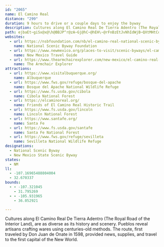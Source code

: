 ```yaml
---
id: "2065"
name: El Camino Real
distance: "299"
duration: 9 hours to drive or a couple days to enjoy the byway
description: Cultures along El Camino Real De Tierra Adentro (The Royal Road of the Interior Land), are as diverse as its history and scenery. Pueblos reveal artisans crafting wares using centuries-old methods. The route, first traveled by Don Juan de Onate in 1598, provided news, supplies, and travel to the first capital of the New World.
path: ejbaEt~giSx@x@\h@BBJP^r@zA~Gj@hC~@hEH\~@rFnBzEtJvNhIdWjB~QXtMHtCo@jSSfGyCtPKj@iAzFoAbG}GjVgG~U}G|QaAfBcGnKoInIyP~QaMtLaFfFuAlAkEhEsErEa@^sGfGwG`HuBxBk@j@aJfJuAvAo@l@uDjDcCzBa@^iAhAqApAONwCvCsk@jk@ui@`i@oDvCaCzAm@VmAf@wm@h[iJ~JiQbWaCfDkLbQgGzIkApBgGtJmd@rq@kL`PEFkCxAqNpB}EDmLLuA@erAlAiB\sB`@eDr@wKbG}Z~PcKlF{E~@wGf@kGXqERqFJkHXcEdBcC?iR_CqPsBSIk@YYOq@s@y@_AaAmCoBkXGs@cCg]cAsLu@o@mA_AwC_CUSoAKcFjAqBc@wMgByAg@_B{Ah@gHdDec@J_ATmALa@|@sCJsBF{SXoIl@_E{BrBuCpAyTrEkAk@kUlEkGbAeRzC}FfD_E~FiHnEYH}Bt@mI~DoSzKwJnGk]bSgGrDw@f@s@h@cK|HURoB~AoC~@yFrAw@RsEjAsRbGoYjE_h@jVqC~@_Df@kO{Aoq@kAkAJwE{AaCwAuB_A{FoA{d@vLqXhPuGtDcDdBaIv@aCF{E~@e@R_@PgBnBaHnNcBhB_IlJ{At@oIpFy@~@s@T_JzFcA^_@NkA^qPfFaBh@oCz@wKtCaFvC{X`IeQtEmB`@QHeEn@uCNeD]wKgAgEEeW~CaHz@w\`Ew@CqFdA_@BeDZcBb@wCDiXdDiF`Ac@@yABaAB{Fi@oE?yBReCN}X`F}Et@iC^eCp@q@h@wM`G_GdBwGp@qCn@m@h@iApAeAhAqJlK_Bz@u@DaB^eLByA@_@?iHBge@IkUWqUW_@O{GgC_DC{GjDm@BwAd@sP?sQ?iP?eD?uC?cFBs^Js@TqCj@A`Q?`B?rDAt@?xC?lC?pJ?`AC|MAfHCtRQpBcBtDw@dAsPlLeDlB_FfD}DnCwDxB_EvC{D`CmDxBwE`CgD`C_DjCcA^kBhAy]dTWj@g@FiA\s\hJqA^eE~AqAHq@z@wB~@qBd@[jAuD`D_IbFuF`EgDhDaTdPcFjDsBvCKN_@h@Wr@c@rAc@tAm@t@g@dAo@tB_@nAgCpD{@pBwEpIcEvF{JbKmE`DsA`AcCdBiC|As@b@GDcAR{LlI}AtAYTiMvG_Dl@sSxDgDn@wDd@iCj@we@fIsDj@c@TmEn@iIdBcEz@aE`A_M`G_ANITuYzN_\`P_B~AmANeEnBcCjAe@TeRfJu@`AiTfKcEr@WFwF^q@Ck@CiAEeBGuI[}FS}DOmMc@aFSgX_A{@Ee`@eBeSq@sGNaARkEz@{RhJ{DjBw@d@mF~Cs[lUgDbCaD~BmCpBeGnEgEpDyF~EONaAx@cCtBMLsBfB}BpB{CnCo@r@o@r@m@r@_A^YbAc@t@OXkArAeAhAo@n@k@r@o@v@qDpCYP}FfD]T{D~BkChBm@`@qAt@kAp@oBhAuA`A{@n@oBtA{G~EOL_Ap@iFzDe@^wFjEkCpBeDfCqM|JkJ`HkKrHwEzDiCtBuBfBmBbBiC~BoCxByCzBwAnAqAbAuBK}BEsGO}HQmEo@_BUe@IqE}ByFyCiCmB{C}BsCuBy@m@_DcBgEkCoAcBoFcGwBwB_I_N{EjCkHnF{JbGcGfEkMvG{@RgJfEcBz@_XbL{EvBgEnAsDz@sDf@cBf@{@RoARoAf@oA?kCnAoAf@wBf@kCnAoFnAwBz@cGbBg@RcBf@kHjCkHrDkCjCoKjHmBvA}InGkCjC{@RwBbBwQjM{JzEsDbBsDnAaL|EiTfJ{@f@oFbBYLqGzCwBdASHkChAuF`CgChAcCdAiBx@wAn@wOjG_M~EsWfKMDMBw@h@qClAsEzBsDfB_E|BwDlCyVlQiF~D_GjE_Ar@qJdHs@h@_BlAi@`@kJjHqAbA_BbAuMlI}HzEuW|O}ZbRa[tRiAp@s[rS}FvDcGzDyL~HmEtCs\pTiK|Giv@`g@UL]XggA`s@uFnDc@`@qItFiAt@kCdBgSvMkEbD}@n@cAXk`@xWoY`SaDfBaAh@iEtCiW|PmExCeHvEoExC{DjCaBfAwE~Ce@Z{@j@cBfA{@l@kAdAq@j@g@d@kHpFiBjCcAdAsKxRy@xAaAdBw`@dr@}Rf]mEfHiFrGeA~@cGrFqGpDmAdA_F`BeAn@eDvAk@TmAf@uAl@SHCXuCjA_@NkObGuI~DeEnBk@Vm@XcKzEkAh@_C`A{@^WTgCtB{AjBqAvDK|AA\FxGH~JL~OFhI@`@F~BLrFSpCg@nHq@vGcBfEeBlDcClEuPlWKn@w@TwDrFgCdBIXYFe@H{At@I@oCf@k@Bc_@~AeBFwGj@uEtAeDfBmCzBmCpEa@bAaAxBqAtKLrKhN`h@L`Bc@lEsBpE[p@gGbKMjAi@TwRj\yHnNwAhCiFrGkElBsAl@eHvBcObGiMpCcIxAwAVaHnAqJrDw[vWsDxCCp@q@BoQvNmDjAqNd@{PJI?aTn@{ATqAzAiC|B{B~@_DUuEgAiD_BiC}@{F[i_@kB[OgF_@gWkBwI~@_Cz@mDvCLlAeDfG_KdN_CpBsCxA{BlAu@NSHgIlD_Ct@sCtAqBdBqErGu@xAkHxNuDvFm[r[yBxBmDpBmfArT_@ZiCXMNy@DmFnAwCZ_N[_@CkRgAcB`@mBdBSf@oBpEwC|GQBiAbFUTQ^Sd@Yt@iBzB_BvA{@Nm@dAsCxB{VnRyA`CkArAsMj`@iDvMi@vDH`Ew@`NIn@gJ~v@{AhF{AzCmCpDqElE}P`Mu@dAgp@zg@oA`AEDQP}EvEyBjDMT_CnGwErTMZm@vDcDjOs@vBq@jBuJ|P{EnJ_BfE[fBm@nKCnVOn@a@|Ai@vFMrENh@t@vCpCxGdMdUj@~Aj@zApApMDxATvIM~BCv@w@`CmDbGgBvEmBnImAhHWzAgL|g@MzA{DjRC|AkEhXgBjK_@~BsChQUd@iCrRkA`IyBbOqB`L[p@qCfG_A`BmAdBmBzAWRcAv@iGvC[PgAl@iCzAg@jBEbFP|FHpCTrFHlF?rFWbEQfEc@rF[tAyAzF[lAcN`_@iCbH]|@e@rA?@cBtEqHzS{Mf_@i@vA{IlUiEbJ_@v@mJdKiFbEy@R{ClCiADo@f@yBhBgATEB_BpAcD`B_An@{@HkIzEwFbDsBlAwAdAu@H?^eM`KqItJ}AbCmm@f`A[TQ`AuNzVWd@wSb]eZrf@Ct@_@DwV`b@sx@dtAiMdTiLrRiB|CsWtc@In@c@d@iJjOk@|@sAzBmI`JeMnKgF?{@@yZPqUQsi@?qSG_CAySGmJJwFh@c@ZmC^qBn@sDvCgA`@{FjDwO`Kub@dXeAd@MPi@ZgAt@i@\e@^[Xm@n@s@v@s@~@i@t@_FpGkDjEsEbGi@p@Y`@q@x@wD|E{EjGu@x@u@t@m@h@o@h@{ApAkCrBkErDsC~B{@r@{L|Jk@d@kDpCkJzHwAlAaHxFs@l@}CdC_GxEaIxG]X}BlB{@r@u@l@kCvBk@d@wAnAyBvB}@nAUZMR[d@c@x@o@nAi@lAc@fAe@~AqA`F_@|A[nA]vAUz@_@~AaAdEk@`C]bAO^aAhBm@bAuA|By@rAeEbHyA`CiAjBuB`DkHtLyGpK}CfFaAxAABwBdCs@t@}@v@OL{@t@{CdBoAf@_A`@uBj@uB`@_CVSBw@?aA@oB?uBA}@A_@AuACo@C_@AmEIqCE{AA}@?_GQcACmDI{AEwKQuBCoBGeDIaKOkGKuBEeBG{IQwCEmCKsDCq@Cm@C{@AsAEcCEiFYsDUeAGsB@u@@]Ba@@u@BmBB}FGs@CyACuJ[sCIeACyCGcBG{Mc@w@C{Qg@yGS}BGg@A_CIgCMgCQ_BO{AW{GqAqIgBiHuAcCi@iAUCAgEw@c@KwAYiGmAOEsBa@c@KeE{@q@O{Cm@iDu@{Cm@UESEeB]cDq@_FaAiDu@w@QyGsAoLcCo@MuAWqDw@qB_@oAWkCk@{@Q_GkAeCg@a@IsBa@{@Mk@EcAAQ@Y@g@De@FYFk@Ni@Ro@XqC`Bi@Vw@ZcAXcAJcA@aA@o@?wEAY?iC@eCCoAAU?o@?{GAcDCgFC_CAeA?W@w@FO@UDG?w@DaALoATeBd@wAh@mAf@yCtAsDdBiEnBoDbBcF|B_Br@oEtBuAn@gBz@cBv@cD|AkBv@m@ZoAb@q@Po@LgAN}ALk@@gBCYAoBU_AM_Ca@wCa@yEu@g@IeC]gGaAo@IiAOwAUSEgAQ_BU{@Ka@I_AMg@Ik@IUE]Gy@IyF{@mB[qC[uCi@_BSmO}B_AMSEcCYkDi@}Dk@iEm@mPgCaBWSCw@Ky@MwB]u@Km@G_BKyAKs@C_BAk@AwBGqHM{FIiDOkEIs@E}@MaAQe@MoBy@eDoAcDeBy@S}@M{@GaAE}@Bu@F{@NkAXeA`@e@R_Ah@cBhAo@XmAd@{@Xa@Lm@Ls@H{@Hi@@o@BmA@{@EeAKmASeG{AgD{@}DcAsD_Ak@Om@O{Bo@qD_AoMcDWGaCq@wA]sKmCiA[aG{AoD{@oBm@{EmAiA[uEiAoIsBkEiA_AWeAYaAWg@K}@Ou@Gu@EkA@}@FeAPiAXy@VgAj@_An@q@l@m@n@e@n@e@t@o@rAi@|AiA`EoDnMq@xBg@rA}AxDiAfBmA~AoAtAy@v@_BnAaAn@eAl@gBx@iBn@kBh@iARmAPmAJ}CHsBAmAGmAKmASkASiAWoIoB_JqBuG_BiPqDmHeBiE{@{B]{BUeDQ_D@sBJqBTC?sCf@eCb@aDj@a@HyAV{@PiAJmAAe@Cc@GiASc@Ka@Oc@QeAi@qFgDeDuB}A_A{AaAaCyAgFsCu@[iAe@wAi@o@Um@QiC{@]Oo@Qk@QmBo@oAa@oAc@oAa@uE}A[IcFcBy@[YIeEuA_AWk@UiH_Cm@SmBq@y@YuBo@}G}B{FmBw@WmEyAOEs@UkEwAmBo@o@U_Bg@qAc@qLwDsBk@gAUSEqCc@qAMw@ImCQi@@i@BoENiDPoCP{Gb@wCPyAJkBH{@F{BNuABq@@o@@aBCyAGyAKgAKMC{B[oA[_Bc@OEsAe@y@]oBaAoAq@UOc@YwAaAgA{@{@o@{C{B}@u@wB}A_Au@qAaAQOKIcBkAw@a@}Au@mAm@oBe@wAOqAKsAIu@@i@?wAJUBm@HkAVu@NeAVgCx@wBr@kC|@yFtBwEbBkG|BeFhBi@PqAd@g@PI@yCt@gBb@cFp@{ATsANaCDeAD_@?kA?}CAqBAyG_@{DUe@C_EWoAI_AG}CSiCQyBOoIe@aCKYAcKs@}@GwIg@wBEy@DyBHq@FeEXaBJsCX[ByEf@qDVwCVaAHuBRoALqDZaFd@eDVg@B{AJ{@DUA_@AaBY_Aa@eAo@m@k@uAqBa@_AiA{Cw@wBMYOUQSQOUKSIKCIAm@CU?e@J]Lk@^sAyDsA}D{DiLWu@iBmFYw@GQ_AqCoByFg@sA}AwEuBkG{AmEo@uBQg@Kc@Kg@EQSgAO{@U}AKiAQ{BGuBAUAa@MsEGgCC{AG{AAaAGqAEeBO_GOkFEcBM{EWeLGkCMmDC_BCq@KqCGkAIw@M{@WmA[eAGOYu@a@}@_@o@m@u@o@q@u@o@o@c@OI[S_Bq@[Mi@SaAa@m@]c@WaAo@{@m@o@g@eDcCMKo@g@]YYUOS_@]m@y@Yg@GKcCsEu@sAQc@Qc@EIUaAGWOi@a@uBO{@Ek@Ai@Bk@@YB]HqBDa@BWFWNYNUTe@J[FSBOTu@DOb@eBb@gBHa@Bg@C[IYKWQUUe@gBKWAcDAeEAgEDu@@o@Bo@?q@?YBo@As@Dc@?c@B_EJI?{D?eE?cEAiAAcAIu@Ko@I]Ia@KWGuE}A{DuAuE_BoAa@}@[qAc@mGyBuAe@gDkAyBw@cCy@{Bu@}@Wi@M[I]EG?i@Gm@Co@?aA@a@@m@HuAAs@AoFM}@CkCEsAAgCEcDIiBQc@IkAYIC}@[a@S_Aa@i@[k@a@IGcA}@s@o@q@{@o@{@gAyAEGiCcDg@m@GKOWKO}AsBs@{@e@q@eB{BsAgBcAiAw@s@wA{@o@[_A[_AU_AMy@Gw@Ae@?w@FY@eGt@yDf@o@HaD`@eLxA}@JcANQBiD^eD`@gAN}B`@wAZiD~@}JzCcI`CgDbAgDbAk@PaBf@{EtASFmOtEkRxFoJrCsIhCq[lJiK~CuA^cG`BwDr@yATo@F}C^uD\a@DoBTmPfBeEb@}ALyBDyAAkAEeBMgBW}@SuCu@oDcAkCm@qAIo@AmBDo@Ly@J{Ad@mAl@aAn@uAdAiFbE{BlBsCvBiA`AoCxBqAdAiCtBaCpBOJq@f@iM`KkDfCyAlAgCbBoCtAoB~@_E`BeExAuBp@eJ`DwBr@g@ReIrCgInCcCz@aH~BuCdAkC|@_F`BeFfBkFfBiEzAyOnFyBt@yDtAgFbBwFnBsIxC}@XuE|AcFfBoGvBcFhBmIpCuBt@qFlBkCx@oA^iIlCyFnBwDvAiL|DuE~AsBp@qFhByUhIsCbA_VhI_F`BsKrDcYvJo@TqBj@gFfAmCb@qAPuC^eC\WiAc@qB_@w@m@eAu@oAgAlAk@l@m@j@m@h@cBlAeBbAs@^g@RcA`@w@VmBd@w@Pw@LoI|@qBToBXgDn@eDv@aDdA_DjAiBn@mBh@SDc@HoBXqBNqBDy@?sBEqBMiJi@_PaAWAcDQ}@?_A@_AF}@J{Bd@yD`AyBh@oLxC{@\w@`@w@f@gBvAs@l@q@n@q@l@s@h@u@f@oBdAsBr@y@V}@Ry@N}@J{@H}@D{@?{@?}@E{@I{@Ky@Oy@SqBk@aBk@iA_@aF_Bs@UcC{@gC{@}Bw@aIkCaBi@s@WYKwRoGwFcBwF{A{FkBceAs]w^yLuGwBeWsIwE}AoEyAgNuEuDmAsFkBkAa@eUsHoKoDsAe@oHaCkFeBaCw@oFkBcJyC{@YyIwCyBu@cFeB{@YsYmJs@WaLyDkFcBUIaMeEoOcFeQcGwKmDGCaFeB{a@eN{CcAuQeGy@WqE}AYKmUuHcL{DoH_CkJaD{Ag@uTwH}_@iMy@YmDqAoB{@oBaAkBgAiBkAeBoAaDeCyAiAaBsAq@e@cBsAyO_Mw@o@eHqFqFiEiDoC{DyCWh@eAxBgAzBWl@Ux@Qp@EPKj@QbAG~@CRMlBQvCiAK{EU{AAkC?}AB_BHoCRmCX}ATkCh@mCl@iA\_AZ_Cz@oClA]PoPxIsBbAmAd@oAZKB]Hg@Fg@Fg@Be@BiA?eDGkFSWAaJYaAA}BKgCK{JYeCIeCIsBIe@CiIWgAIeAKcAOiB]cBe@cBo@QIgEgBwB}A{NcJiXwPmEoCaTuLgPeJgKmGeUeNyEcEgCaAi@k@eI_FmV_OsC}BcDeEiA_Cq@yAsGcQuAsDQEc@wBwDgKgJ}V}AiEuCaGeHwJ_JyKcc@uf@yBcCwCgDqE}DwDmCiD}AeCu@y@UmGk@iHD{BXcF|A_MtGaJfHiSxS{B~Bm@NQt@iIbI{JtGqKhE{ShJ{DpA{BjA{@`@qItAsI@qGcBeC_AqDsD{ByBo\ca@mO_RmFqGy`@ue@{c@ei@eNmPi@IKq@cTiWgUsXsb@}g@iNuPyM{Og\m`@sEqFmBmD_CqGc@gCwB}HyCoKmCmD{CcCgPkHoB}@wIeFiG{F}OcRs@y@_CqCIQ_AuBm@_DMcEYiCw@kBqCmBmCgAmFo@UKiBu@wHyHaLaNmRoUwEwFiCaDmKkMsAyCs@oCy@{CqA{Dm@i@c@?Qq@eD{BkJyEEAiDiDi@q@w@}@c]ua@kZq^iMmOsLyO{G_KuCmEwIaOm@UCCuMiTcIuM_FaHoKaL_FiFGe@cAU{a@ec@kYkZkM{MqPgQOIUWw@y@eRsReTwTgLsLkI}IaN}N{TwU[]uZy[eJsJgIuIiCsB}N{OaEmEwCyDIOqDkGCGcEaKm@sCe@k@gAwDyAeFaEsNiDqLmKu^wImZ}GwU_Lg`@oLma@qAqE_ByFiDeL{Pko@qDsKaSwl@mAuDgHuSw@}BsvA{cEmNwa@kIiVqOed@MmAc@OiDyJkd@}qAuJ_Yc@mAqAwA}_@{Pg@CWa@a^yUqCqA_CU_D?oRlCmGj@_H?iGq@{LoD}XaSwu@qk@eDiDiLsByJ}A}ScDq@?mCq@iFq@mmAwQ{@YiEa@aHgA_ZuEmFu@cBEQUk}Dwm@ef@{HCQsBCmWcEa@GuAUsHgAcjAwIs{@oGiZyBqEIQOmMq@_Ly@u@GoAIsEmAuDOgD@sGBaLCqG?eG?{HHq@PgAB_@j@UN{FbDgCxAKF_B~@cBr@wAl@sBh@s@PA@aKjAaRxBOBUBM@mHz@eBRqEh@eK`A{J~BcCEeGkAyCy@iI{BwGaA_G{@eGsCkI?aB?_Nd@_ABsDL{@DiT|AoZrI{QpF_BJg[nH{Dx@gDr@_GvB}DjDiDtBuLhHmAr@uG|DM^{ChB]ZoBpBeJfLgDfEsF~G_FbBsIB[OcCKsEs@aBWOCoLkBOCoASeAQ}L`B{C`AG`AqAlCSnC?^?bBl@hClDfGzAtEb@dEH~Cor@rJi@KcAUkHfAsKEcAC{Oc@w^cAqi@{AqBOcTi@iBEcKWc_@}@oM[uKYiEKeE_@cNuAaIw@_OyA{CDq@q@wGk@wEE{De@qIiAqFu@uCQ}BM{IBwF?y@?{DD{DHiB?_DJ{@B_BLcBLwD`@mEXiEPqDN{@DcBX_Hd@eCPcF\wFb@iOjAeBHqBJmBHqF`@mANODyEfA_FXmKZwKrBmAj@g@?uUdEgOlCM@wD`@cFf@yh@tIqBp@kCLK@s@L[Fe@Hk@J}I`BsAD{GvACcCI[RoEpBsGCmAwX_@mD@aA?cD@{WaF{DuBqDoBeLa@aFg@qBSyCiAICmJqFiDDiEn@uC|AeG|FQTs@v@aAjA{A|@yAhAmAhDI`AuApDgCxCkC|CcH|EaNvGwCfAuCz@iHvBmFp@mBv@w@BqA`Ac@?MHmMhHkK`GuEhC[P_BZuD@wB@iCUaKUyCG_ACgACwCqAaB?_@?gA?gAVeBb@qAVeF~@g@^iR~G_@BwAJ_@TwEN_Gj@QwCm@sKGeEDuEJwILe@X]|BmCfAoA~BqD^qATy@DM@]@k@DcABgA}VrB_DVcE\{BTm@F_TtB}^tD_Dj@wIt@aPbCcBfAqCj@]@kBBmAZmFXcAZsBFu@BaY|C{BDeY~CuAD{B^wLz@ITqBDmGv@e_@xDwBJiEn@wAJk@DwNfBmB?wVhC{AN{AT_E?wMsBmQp@MfADj@j@zIFr@FhAT~CJTHxCClGs@f[eYoC_A?qKwA{B?aBScJiAiN}BqBi@iD_AmEoA_Co@_AYiJuEu@UsE}AuEw@{BIgBe@{s@_RkAK{OkEwHiBgBaAwDeDqBe@_@fB[dCcBk@wHsBeRcFm@CiUiGqmAe\cwA_`@{DeAaHiBu_AsVYUwJ_CwAUqJyC{AOax@iUuy@oWmTsGmFmAiH}@mLkAmv@eHyGm@oMkAcHg@q@UsF_@cFw@eK}@yMiAaGg@oScD{IaC_EiAmUoJoRaJgf@eUuf@qUsG}Cs{@_a@qf@eUePwIwOwK{HwEoAy@yKkH{@{@}o@yc@{@_@{GkEcAgAwHmFPmALaATqAh@gA`A}DZqAzAgGvCuL^e@~DwTZaAn@eMXwFKiMEiFiEclBC_AEsAQgHKyEw@k\EyA]kPsBebAAXuRgE}s@yDcCEuI{@kKcAiBKUCu@EaSaBwLcA_I}@aKq@cSaB[QeDO_AUqO_Bk@G}Eg@iSyBoCOyCQiKwAQUaOkDuGeB{Cy@iHcBgDEMAUCgAIiAKa@CmJ}AiAEsI?qB?cKaAmAKoKQgHUaR[a^wAmA[q@?Q[WMaJuEs@_@{EmBeB{@cFeCqDsAwIJwDD}BBwCDoIfBqIzCcCXcAPqEt@sCKuAe@COmC{@mC}@sD?mH?UNuBJkCLqAFkGDsDBkM}@qBOkDUmCKiF_@iEw@cDmAIUgCe@e@g@mAYUm@w@Im@a@g@EW_@}DqBsAq@MGs@K{@MqQgCqIkA}Lo@GAsF{A_MyC}Cu@oKiCe@MyA]g@KcAW}JaCiA[iA]_@O]OgAm@mAu@uA}@g@]eDuB_Ae@_@Mc@OgB[gDi@WCICc@Ig@G_@Ge@Ia@GsAUa@GcAQo@Kk@KUAg@Kg@Ge@I_AOy@Mm@Kg@I]E{@O_@EYG[GSCg@IcBY_AOKA_BWwB]e@Iq@M{Eu@mAQqAQsAMyBQwAIoBMoF]q@EgAIa@IWEu@Qu@OECcJkCoBg@iB_@sAWo@OwE}@gAUeFaA{@SaAWcA]aA_@_Ac@u@_@oEsCaFeDa@UYKi@QYGKCOA[CY?u@?iBDg@?sABG@cHJu@BcA@eA?c@?WC_@C}@K}AUg@GgAS{@SEAi@QICi@W]Qw@e@cBgAKGwBqAa@W{AaAwCoBwA_Aw@i@s@m@uAiAm@e@qA}@{ByAqEwCeFgD}EcDmEsCq@e@}B{Ag@[aBiAy@i@e@[e@[YSGEYOYOYM]Ii@Oe@IcDg@aK{AqFy@iAOg@Kg@Go@IMCe@Gs@GsCSqDSo@Cg@G[EWKWMa@[SWCCGKMWGUK]I]GWOg@EKQa@[g@i@k@i@_@s@]e@Mu@Ma@Ai@?{@JcAPSD{Cn@aFfAyBd@{Cn@qAVuATa@FqAN}BVu@Fk@Fi@Bm@Bs@DyDL_IVcFPoGRiFP}DNsDJ{AFm@@qBB}BE{@AkDOsPw@oKg@cEScUcAiG[oFWmLi@uDQoDQmAGe@AEAwAGcAEw@EI?sDSyDO_GWuEUaS_AcBIkAG{AGoMm@mDQ]@eBMmBQqBOy@j@cBfAoBjAs@^sCbBgB|@[Lq@VkBl@i@Lg@Jm@JgIpA_@D_AJo@DY@_@Ag@C_Ly@SAwHo@aBMsFc@_BKwCUyD[sDY]AiBO{AKcDO_DOcAE}DSs@CiFUgDMqAGSAa@CEAYCa@EE?[EKAm@GmAQ[EEAoAQe@Gu@Ma@CQAM?YAM@Q@O@Q@[FYF[Fy@P_@FM@_@F_@BY@a@?u@AwAAmC?gA@kA@Y?{@?y@@]?E?q@A[CYE[E[IgBe@YKYGWI[IUEMCMASAYE[Ca@C]Ga@G_@I]KeA_@k@U_A[y@Yw@Wk@M]GWEi@I_@CaBSwW}C_BUcEe@_AGc@FeA?i@?oC@aHBgC?kD@a@Aa@AcAIeCW_@G_AK_@GyFo@]C}@O{A[YG_AY_@K{@W]IwAe@iD_AOEg@Ku@Qy@Ky@IuAGwAMy@KwAWwA[cAWs@Q{@OWE]Ga@A[?S@I?[F[FsAb@[HMBoJdBgDl@kGfAkEv@YF[D[B_@Bi@@_BBmBB[@eGHqBBa@@c@@k@?_@@wF[o@EeHe@iEWm@EyBM_@E{@IcAO_Ce@sDu@{@Oc@KaB_@UGiAWu@SmFoA[K[Iy@UmFuAMCiBe@{@S[G_@CEAYA]AaAD{BHiWbA]@_A?_@Aa@CaCUSC[C{O{AsAMaAIcAKkEo@{Di@yDi@}@O{AYa@KEAoA]}K_DsGkBqA]aBe@aQaFqJoCUGeI}BaCq@wAc@sGiBeMoDQEkA[_@G_@E_@E{AEuDKiBG{@E]G[E]IYMWOUQCAQOeCwBaCsBSOiB}A_@Y{AqAyAoA}@q@sAgAiB{Aa@_@o@q@k@s@wDeFeAsASWsBmCoAcBSWa@i@w@oAsAwB}@wAa@q@a@o@m@aAU_@aBmC}AeCWc@QUCCQOSQ[Q}@_@cA_@kDmAiC_AeGwBiDaAiA_@kBk@gE{AmAc@qAc@a@Oq@Wk@SgAa@u@WgBq@eBm@aGwBmCaAmBq@gA]_A]aAUkAWiAQoAKgAI[?qAEuBGaAAmEIgDIoBKc@Am@Eq@Iy@GuAMwAM_AIo@CkAJSAUCUCUCk@EUCUAWEWAYCYCIAMAc@EOCSAE?Y?YAY@YD[DYFs@PYJSD{A^cB^q@LYHk@L[Fk@DM?mA?WAQAUAW@S?W@SDUDWBWBY@Y?W?Y?Y@W?W@YBWBWDm@NUFUHSLQJQPOJMNKJMLEHEJQVY[U[SWWY_@g@]_@c@g@y@aASWeAkAMMGGKMKKMOIIg@i@y@y@k@m@_@_@GIUSSUSUw@w@IKYYWWUUYYUWo@q@WUGIIIGGQQMKSQYSYOYOECWK_@Kq@QKC_@K_@K]I_AWa@K[M]M_@M_@K]M_@MyAm@]OKEqAk@CAMGw@[mD{AiGkCmAi@sEoBuAk@gCiA_Aa@u@]_@QgCgAw@]}Aw@cB_A[UAA]QECSQs@k@g@e@u@u@[Y]Y[WWMc@S_@MIAUG]E]Ea@Aa@@_@@qAPy@Ng@Hq@JaBX}BT_@F_@D_AH_@@aAB_@?U?iABuABW?qB@M?i@BgA@{@A_BAsAAyACi@?{C?]A{C?i@?_@Ba@DYHYLwAv@GB[L[J]HI@WDy@H]@w@HqAHO@]B}@BaA@]?a@?c@A[Aw@Ek@CwAIeBIaAC{@?[@S?kFJmGPk@?c@Ca@Ca@G}@Q{B_@s@IUCMAuAE}B@}BDiDF_A@kCBeBDiCBoA@y@@_@Ag@AaAG}AMq@GI?UCa@Cm@EkBMgBMsBOG?c@CY?MA}@@uCDg@?iEFoJJ}BBqEFmCDyCDwFN{BDyKXw@ByBFsDJoABwBFm@?M?U?c@A_BKgIi@cAQw@YeEaBy@_@aBo@cBs@iB{@uHyD}Ay@QGu@a@OKg@UgCoAeBy@gBs@kBm@}Bi@{@OuEq@{Eq@oDg@u@Ma@Ik@O]Ki@Qe@SqAe@a@Oc@Qg@Qe@Qe@Qm@Wc@Oe@Qc@Qg@Qy@[[M]Mc@OOGqAg@oAe@g@Qs@U]Ii@Mg@Gg@IiCU_AIg@GcCS_AIo@Ia@Cy@IoSmBqAKG?gAIsEY]C{E[uEYg@CeACmA?eCDw@B]@_I}@BnIGpAABB`AD|AB|A@bA@dA?b@@n@@tAQbDDxAA`@?DCf@ERK`@_@r@o@v@EBOLGD[PEDw@Vy@TC@c@LUJa@Z[\gAfBq@bAiDpEuArBY`@Yb@cAvAcAtA[^c@\{@b@i@LI?w@?eBMaBKa@Aq@?m@DQ@sCP]K_Ck@OCwAUEAmBOiAEkAA{M?mBAgDCsDEwDEyCEaAAoCA_BAuCIyCCs@AsFImDK{C?cDMuCKmI[yAG{Dc@cFc@iGk@uAMmAIs@?uAHiE\{@FgKr@[BeAHeGd@gCVcLbCgATwAVyAV_@FYFw@H]Jo@N{AV]Fq@Li@JUBu@JiAJeBNeAL{ATwAX{Bb@oCl@gJpB_AHqBL{BF_DJmBHcCBc@@sDEaBAoACq@CaEY]A_DSqCQyAImAC_ACaBBaYpAuCNyDLu@FeD^s@JeAPwEn@wARqANy@D{@@_AA_BGg@A}GWo@?eBEqA?eAD{@L}A`@qAZe@Ji@DkADcB@{@@M?aA?K?i@A_AGq@IgAOoBScAKi@Au@E}ACmAEeACi@Ca@E_@EmAYoD{@cKoCmCs@m@MqCs@aASe@EmH{AiMiCuBu@q@c@oBuAw@g@s@[m@QcCq@gAU_@KwDcAaAOoBSm@IcASuA]iDkA{G{B_GoByJcDuD_AoEcAgAYqAWqA_@{Ae@qAi@w@]oMsFo@WcIiDsAi@m@UuCgAgDiAyE}AyBw@uDqAoIwCcAYcHcCeCk@OE{Bc@aFq@yGu@gD_@sHcAeD[eD@iA?sA?qA@eA?i@AmBE{@@yD@mJ@yBCsDFeFEeABmBAeF?{A?w@Cy@GgAM_Fs@wG_Ae@GeFw@q@KWE_AMq@IcAGaFSuAGc@Gk@G_GiAkAOe@?aAFUB{@LBwAGqAMw@k@wC[{Ak@_Do@}BK[eAkBw@kAEGa@y@Wy@E_@Ga@O}AMsBS_DPsCN}BkF}@cO{B_Dk@s@MiAHaAL}BVcALqCFgAMOA}C[eC[uBI_ESyJsDkAc@U_AwAuGY_BI]I_@a@eBWoEIiBAIAkB?sA?SAo@AkAC]WuGKwCWqGMyFAqBmDc@aBUcAOwJeAu@IkDa@_Ea@iFm@yC_@_Ea@eEg@aEc@aEe@aEc@gEe@iEa@]jFgEg@gC[eBMyGs@VqFeEc@aEe@kEg@yDc@eEc@_Ea@uEk@_Ei@aEa@aEg@{Da@WCsDc@kEk@MCyD]uAOmBS}Dc@aE_@oA_@iAOeAKe@Aa@Ca@?kAGsAK}A]eGq@eCW_Fo@}D_@sD_@iD_@wC_@mCW}ASqAQ_CW[EqDg@kC]kD_@oCY{Fo@cGk@iGw@cCYgBQ}De@[CYAcDa@wGw@{D[{De@g@GyC[_C[yAOyGs@mFo@uD_@mAMwC]q@G_C[gCUwFo@eGk@OK_BQkDc@qGw@sCW_CIyCc@qC]k@Im@Gc@GMCQAUESCgBUo@GaBQ[Cy@IMAe@EiAKsCa@{AQyFo@qBUeASaD_@iBU_BMsBWg@GcFi@gCUmH_Ak@AoEm@y@KgAK{Gw@y@MoKiAMCaBUgBO_BOwEm@kBU_@CgAKaBSaFg@cEc@o@I{@IsB]yFgG}@aAaAeAk@q@g@i@oAyAoBuB_JwJyDkEOO_CkCeF_Gm@s@kF_GiAmA{@cAq@s@qDcEmCyCqAwAwB}Bo@q@mBuBaDmDqB_CMQUSsByBMOi@i@q@W_AQ}Do@cC_@o@Iu@K{Di@cBYOAeGu@gEm@eAQgAQeC_@iDi@_BUgAMq@KgAM[GeAKyC[qB_@kGy@uASqG}@y@McBUg@GmBWEAw@Qc@KOIiAg@}@o@u@w@IK_@a@k@}@Qc@Ug@Sk@YoA{B_L{AuHQy@UkA]cBWqAY{AES}CgPo@wDOy@SoAs@gEsAgEeAaEw@eBEEkAyAuAkAKIa@YEEaF{BkCkAaGuCs@[YQe@UwAu@s@Wm@YuAQqg@eVq|@}c@cGwCuKmFuDmAegAqUiHaBqa@wIgRgF_UiFgGaBsG}BiJ{Eyl@m]gJiFo|@}h@cTiMsBkAqDyBkEmBeDiAoGaCgBq@i@QeBs@[MaA[uBu@aBk@QGUKgBi@q@e@c@S]QyDeAiBkA_Aq@UIc@Og@QICmAc@QIw@[e@AUEIAkA_@aA[{Bq@}C_Ba@WKC}@a@IG_BeAeCgA{CwAm@Q_Co@o@M{@CqADaBAsA@qCCi@AqBDeEQq@IcJmCoDwAmEwAIAcFqAOCMAkCYiCa@WGA@}B_@yA]aA_@YK[[iAq@_@Ue@[qCmBmAiBa@w@S_@K_@Qi@Wu@_C}GEMqAgDa@eAiAmCEOo@mBk@kB_@iAcBcFkD{JcA_D_@mAcAgBm@oASgAqAeAqD{@eDaAq@OwAo@iCsAc@Wc@]mEeDcGsEOKaEuCk\oUkDiC_ScOgBqAa\aVuEkDgX_ScYkSu@k@wL}HMI}LoJuH{GiDgDcDqDcDoB_HaH}DiEo@q@C[_A_@oHsHmAmAcFyFqA{AiAeCCKi@sCKg@M_C?_@@yCAs@}@mE}AgD_@k@eIyLiC}Ec@aCMeCg@cGKkAOc@w@}BwAsBmE_Fc@s@kDoFcA_B]i@mAiEu@aEyEeTqLg^yCwGoFgGwLgO_EqH_BeFQe@iMk_@aByE_AqCmAsFcAeCiUuk@M]yHiVkIqWqHzBm@RuBn@iA\q@RwEzA_Cj@mG|AkAXmBd@}D`A_Jv@wHgAuECw@Ay@R_Z~GuEjC_FbEs@N_BxAcClAoDp@qGlAy@LiD`@MBqE^mMDO?uBEUOe@Ag@CsJoB{DsBgJyHwOiLiGsHqAoBeAaDCMi@mDq@kEcHqu@_BuNs@aCcDeGsQkc@mHoPuAkE_AyC{DyOwDaDa@MsF{AeGgD{C}Cy@e@{A?qAZI?qD?eBa@uQyOeIkF_H_Ga^yOmFcAqJE[?m@FmALqBIiDwCq@U{@DSLOJ{@l@{@?cBoBuH_GoReOsPqKcBm@iFUwBa@yAw@_F}DsOyGmEyBcCcBeXe^iBeCg@sAaKcMaCcBe@{@yIuAmPoG}B}@{BkBqAcBeFaKq@aDWgCUyBq@qCmAaD_@u@c@{@iE}Ek@_@}@m@mCiBcDiAUIgA_@a@Ok@SsAi@i@c@KOoAkBW{@qAg@kAgDa@gA]e@sAeBe@m@e@e@kDeD_@]mBqGe@_Bo@{BPeDFoAXkCP_XXgEtAyU_Cp@IN[Fw@NcGfAWLYLgC`@q@JeEp@qI`BaARqNjC{@NmL?_Gw@aHsA}E_Ag^eH{N}DmDq@sGOuFg@yUoFop@yBmGE_FQcEMgH[OAeB[cBs@_Aa@{Ao@GU}@OYEkH}D_B}@}EmC[GgBe@WIm@GcEc@qAC_DG}AC_GMuBE{BEy@Cc@AcBCcACk@YiAi@qBaASKsCaDkDwDcD{B{CyA_Bi@wHgCiZ}JmBW{BY[Ewg@wDFuBb@_BdLuP~F{JlHuHpA}@rBe@pCUlF_Bl@_@bAm@x@_AbUyWbCg@dJ}@zFuBbJcIzF{FpA_BrO_T`@e@\g@~FeI^k@^a@l|AiqBrI_L`G{H~DiFFa@ZCnTkW~CaDlBmCT[Zc@jB}B`E}EdJoNnCeEjGqJfVg`C`BmKl]y{B~@iBrCwA|BUvFg@tTqA`HiBhG}CpFuDsJoVsBmJgCwN{@aKwDkm@iCi`AZ_i@h@cBpCac@^uBz@_BpAiFZwFImH_CgNMeGPua@YiI_C{IsSo^cB}DsF}Q_GkMu@aAwEaG_MmKeVeb@QoA[_@cAcEeAmDkBkB{D}DmCsDkLeSqG}KuYmg@Iq@_@UqHsM{AmCuPeZo@iAcAaDeAyHGwCiDbEmBpCiDnB{Bf@i@@cDBqBZa@R]RqBnC{BhH{@xAmBnB_DzBsFjFuApAyHFiBB{ALsD?qG?_@e@FeAa@mGsAoF_AsA{AiAcGoCi@m@[sAU}@a@_CIe@{A_Jw@wEe@w@{Bq@qCaGiAeAYWwH}CqCiB[k@iAUmF{CaARaFJ]_@oC{Cg@y@oBcBeBn@{BlB_ClByANwDh@y@K}\m@qAr@oC~AoAt@kCzAUN{@f@oAr@aAzAgLpMa@X_Al@yBzAuCbCeA~@{BjCa@d@SVeBjCqAfDmD`JUTsBk@kA?[a@sMeBiHg@y@GuCSsCS{HwCaAO]g@sMgHc@[oCoBgAc@eC_AgAa@mFcAmJgD{@?[}@{DqCyDsDwBsBeGwGmEwFwEeJq@{AeCsFuKmXeCsBmAcAa@iAIUsAcFk@i@i@}AaAkCu@qA}@{@o@]q@cBeA_DcAkBgAwBAM]y@WyA[{Be@wAu@yAMGc@kBq@_By@e@@KJwFNaDJ}H@}@EqAGsAIc@M_AaIw{@o@kIg@kHO{B]gFg@mHMqBkAiQ{@_MUeDEeAIWKg@Gg@Ie@My@Ca@Cw@s@mKCWCc@K{AGw@Cc@IoA]_F_BiVcAgOiHHuCBk@?q@@sMLq@aBaDkIm@oBmAqDyAoDQ[yAoCsCqEoAsCKU}@qBoCyD]g@aD}Gw@oAaBgCk@}@oCsDwA_D??s@mAg@]g@qAGOw@gBUk@a@{@O]Sc@KU]s@Wi@Q_@Q]u@iBuAkDeCaH{A}GSs@Mc@u@aCEQSo@[gAo@wBy@mCK[Oc@Uq@GSOg@KYY}@EOGUC@}@}COi@EOOq@Iy@U{@UcAMs@Kq@Ik@[{AK{AWy@L[CGKk@GeAKeAGSK[Si@Iq@eCoG}@_C}A}DqBeFmD_JkAyCuAmD?KCiBAk@?IAUAa@Au@Au@Ai@C}@[eCSyAOmAQqAE[g@uDEYMgACQG]B[FgBHwAOm@_@eBEUKc@yCmNiDsJA]uA}C{AgDkDkI{FaOeAoCo@cB[y@[u@EMYw@MYoAaD}A{DMYO_@Qc@EI{FuI[e@_AiBu@}AgAwBaBiDg@cA]q@i@gA[{@Qc@gAsCy@uBwDyJ{@wBs@{CGWy@wBg@sDWm@Wq@}@_Cw@sBq@eBiByEg@cBoBgDQ]AAIKACOWg@oA{EwLoEeJgAyBS{@uBsDaD_IgE_Ig@oA_DwGuBkHU{@g@wBg@_D{@kC?{@Qy@g@yBUoAy@wBeBkHg@wB{@oFwBsN{@sDSsDuBwLg@wGU{@g@g@{@{@`DoFpDcGR{@dBgEkHwBmCg@{@zESnAg@fEcBvGgEz@cBnAsDrDwBvBsD~HgJjMoFfEwGvBg@R{@?oPoAwB{@oAcBg@{@g@u@oAiB_c@i^eUiRsBeBeP}MeKsIoZ{O_DoAu@[oBSmWgBs@GqPIeb@_@eS@eBHUBaBNmDx@eCbAeErBer@p\oT~JyErB}@d@eD`BgBr@{NlH_@?iI~DCp@uCVaAd@mBVuFEaPcAg@QePmAmH`@aEv@INkHtBmItC]Lm@`@kBZiSlGiBJmH`@qEN_@NcAFsCNUNmBPsDrAcIdFsHvFi\bTmG`Ei@Pq@|@c\~SoD|Bm@l@cA^{BjBw^jVmBrAmChBQ\{@HsCnB}DnCwOvKeKlGmMvIWv@gAT{I`G{m@xa@uI|FqCrAmFxD{HfFyq@dd@aAn@qH~EsA|@{@v@mBr@{BnBYPoF~CqC`Bi@JUj@i@XmDlBqEdBi@RmHrCmHfCGN{AXeB\?PIBmTlHoA`@a@NwU~HgDhAaEpAoGjBuF~AqIbCqCr@gBn@k@Pk@ZOHq@\yAv@{BjAiB~@{@V}K`GgLfG{DtBaCnAm@^_IhE}FjCcE~DaObQsWl]eI`KyBpCaEvCwB~A]T_GpBsGHqDUwGyAgAg@SGeGuBuAe@{DqAgC{@c@OKEi@Qq@UUIgBm@_Bi@sAe@UGkAa@QEoBc@g@MOCSGiCk@}Bg@OE{Bg@yA]uBe@a@IkAWkAY{A]sKkBgHmAeTkBuDQeBI}[Z{Yp@eVnBcUpC}@JgARaAPoB\wDp@sEj@kC^{ARu@HWDsI~AgALaEh@qEPkBH_ADm@Bg@Bc@@oAFs@Bm@@_@?_CBmGF}EDqDDcGD_CB}AB{A@oA@Q@cBJwBLuATsKtB_EnAeNjIqBdBkC~BKJmDnE_@DYbAq@~@W^{E|GmFzHeDdFmBvCi@x@_@h@kC`E_BpCcE`GeBhCiCvDwDjFgBtBq@JWp@mAbA?JCTi@N_BrAYR}E|DyD|CwC~BiA|@oMbKoBzAM[g@uA{DoKUa@{@{AS]gAy@o@YUM[O_Di@qHqAo@YaAc@iBmAcCa@_KCeA?mDAi@|CMxA_@fA_AhCKXUj@K\Yx@[z@?p@_ArCi@bBeCtEc@v@OtBEPQbBc@jEW|@]Au@K}BY_AO_BMSAiA?y@?aD@_D@k@?{Dl@i@Hi@Hu@LoB`@]HmCbAi@Py@Zy@ZsAd@cBhAs@Vk@TmA?qA`Be@PsARKBg@d@UDaAJCTo@\q@^a@Vq@\OJ_@Py@Ps@v@y@^iAh@CTe@F{B^gBd@I`@gADc@V_@V[Rk@DYDCNmDlAK?aA?CpHAfCCvG?z@ArBA`A?tAAXAzDAt@?nA?p@A`BAdA?P?|@AlBAxBPjHkFUeAEcAE{BKeDGeCEg@AaM[K?iH]}@AW?YAyCEoAEmBEiAEwDIg@E{AKgE]QAm@GuAKq@Gc@EaAI{@I]C]?Q?k@AM?mDCI@[ByAJsAHk@DsAHs@FsAHkABw@@e@Bu@FK@aBF_@Ba@@K?M@Y?k@@k@@s@@S?c@?_CDq@@y@@aFg@q@Gq\eDUWo\gDuLsAWC_D]g@xAsAbEQDqBxHwChLMnB_@DwAzEmAbAQp@qBp@qBCiAv@UNeAXgHrBaD~A
websites:
  - url: https://nsbfoundation.com/nb/el-camino-real-national-scenic-byway/
    name: National Scenic Byway Foundation
  - url: https://www.newmexico.org/places-to-visit/scenic-byways/el-camino-real-national/
    name: New Mexico Travel Guide
  - url: https://www.thearmchairexplorer.com/new-mexico/el-camino-real-historic-byway.php
    name: The Armchair Explorer
attractions:
  - url: https://www.visitalbuquerque.org/
    name: Albuquerque
  - url: https://www.fws.gov/refuge/bosque-del-apache
    name: Bosque del Apache National Wildlife Refuge
  - url: https://www.fs.usda.gov/cibola
    name: Cibola National Forest
  - url: https://elcaminoreal.org/
    name: Friends of El Camino Real Historic Trail
  - url: https://www.fs.usda.gov/lincoln
    name: Lincoln National Forest
  - url: https://www.santafe.org/
    name: Santa Fe
  - url: https://www.fs.usda.gov/santafe
    name: Santa Fe National Forest
  - url: https://www.fws.gov/refuge/sevilleta
    name: Sevilleta National Wildlife Refuge
designations:
  - National Scenic Byway
  - New Mexico State Scenic Byway
states:
  - NM
ll:
  - -107.16965488804004
  - 32.670337
bounds:
  - - -107.321045
    - 31.795269
  - - -105.931965
    - 36.052921

---
```


Cultures along El Camino Real De Tierra Adentro (The Royal Road of the Interior Land), are as diverse as its history and scenery. Pueblos reveal artisans crafting wares using centuries-old methods. The route, first traveled by Don Juan de Onate in 1598, provided news, supplies, and travel to the first capital of the New World.
